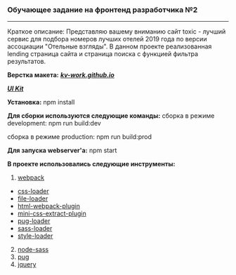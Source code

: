 ### Обучающее задание на фронтенд разработчика №2
***

Краткое описание:
Представляю вашему вниманию сайт toxic - лучший сервис для подбора номеров лучших отелей 2019 года по версии ассоциации "Отельные взгляды".
В данном проекте реализованная lending страница сайта и страница поиска с функцией фильтра результатов.

**Верстка макета:**
***[kv-work.github.io](http://kv-work.github.io/the_2nd_task/landing/)***

***[UI Kit](http://kv-work.github.io/the_2nd_task/ui-kit-nav/)***

**Установка:**
npm install

**Для сборки используются следующие команды:**
сборка в режиме development:
npm run build:dev

сборка в режиме production:
npm run build:prod

**Для запуска webserver'а:**
npm start


**В проекте использовались следующие инструменты:**
1.  [webpack](https://webpack.js.org/)
  *  [css-loader](https://webpack.js.org/loaders/css-loader/)
  *  [file-loader](https://webpack.js.org/loaders/file-loader/)
  *  [html-webpack-plugin](https://webpack.js.org/plugins/html-webpack-plugin/)
  *  [mini-css-extract-plugin](https://webpack.js.org/plugins/mini-css-extract-plugin/)
  *  [pug-loader](https://github.com/pugjs/pug-loader)
  *  [sass-loader](https://webpack.js.org/loaders/sass-loader/)
  *  [style-loader](https://webpack.js.org/loaders/style-loader/)

2.  [node-sass](https://github.com/sass/node-sass)
3.  [pug](https://pugjs.org/api/getting-started.html)
4.  [jquery](https://jquery.com/)
